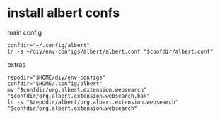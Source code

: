 

# install albert confs

main config

    confdir="~/.config/albert"
    ln -s ~/diy/env-configs/albert/albert.conf "$confdir/albert.conf"


extras
    
    repodir="$HOME/diy/env-configs"
    confdir="$HOME/.config/albert"
    mv "$confdir/org.albert.extension.websearch" "$confdir/org.albert.extension.websearch.bak"
    ln -s "$repodir/albert/org.albert.extension.websearch" "$confdir/org.albert.extension.websearch" 
